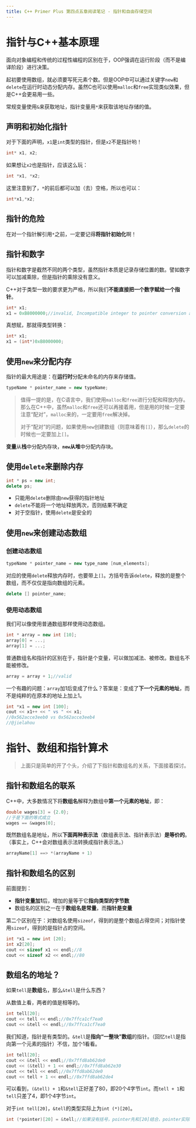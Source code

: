 ```yaml
---
title: C++ Primer Plus 第四点五章阅读笔记 - 指针和自由存储空间
---
```


# 指针与C++基本原理

面向对象编程和传统的过程性编程的区别在于，OOP强调在运行阶段（而不是编译阶段）进行决策。

起初要使用数组，就必须要写死元素个数。但是OOP中可以通过关键字`new`和`delete`在运行时动态分配内存。虽然C也可以使用`malloc`和`free`实现类似效果，但是C++会更易用一些。

常规变量使用`&`来获取地址，指针变量用`*`来获取该地址存储的值。

## 声明和初始化指针

对于下面的声明，`x1`是`int`类型的指针，但是`x2`不是指针哟！

```c++
int* x1, x2;
```

如果想让`x2`也是指针，应该这么玩：

```c++
int *x1, *x2;
```

这里注意到了，`*`的前后都可以加（去）空格，所以也可以：

```c++
int*x1,*x2;
```

## 指针的危险

在对一个指针解引用`*`之前，一定要记得**将指针初始化**啊！

## 指针和数字

指针和数字是截然不同的两个类型，虽然指针本质是记录存储位置的数。譬如数字可以加减乘除，但是指针的乘除没有意义。

C++对于类型一致的要求更为严格，所以我们**不能直接把一个数字赋给一个指针**。

```c++
int* x1;
x1 = 0xB8000000;//invalid, Incompatible integer to pointer conversion assigning to 'int *' from 'unsigned int'
```

真想赋，那就得类型转换：

```c++
int* x1;
x1 = (int*)0xB8000000;
```

## 使用`new`来分配内存

指针的最大用途是：在**运行时**分配未命名的内存来存储值。

```c++
typeName * pointer_name = new typeName;
```

> 值得一提的是，在C语言中，我们使用`malloc`和`free`进行分配和释放内存。那么在C++中，虽然`malloc`和`free`还可以再接着用，但是用的时候一定要注意“配对”，`malloc`来的，一定要用`free`解决掉。
>
> 对于“配对”的问题，如果使用`new`创建数组（则意味着有`[]`），那么`delete`的时候也一定要加上`[]`。

**变量**从**栈**中分配内存块，**`new`**从**堆**中分配内存块。

## 使用`delete`来删除内存

```c++
int * ps = new int;
delete ps;
```

- 只能用`delete`删除由`new`获得的指针地址
- `delete`不能将一个地址释放两次，否则结果不确定
- 对于空指针，使用`delete`是安全的

## 使用`new`来创建动态数组

### 创建动态数组

```c++
typeName * pointer_name = new type_name [num_elements];
```

对应的使用`delete`释放内存时，也要带上`[]`。方括号告诉`delete`，释放的是整个数组，而不仅仅是指向数组的元素。

```c++
delete [] pointer_name;
```

### 使用动态数组

我们可以像使用普通数组那样使用动态数组。

```c++
int * array = new int [10];
array[0] = ...;
array[1] = ...;
```

普通数组名和指针的区别在于，指针是个变量，可以做加减法、被修改。数组名不能被修改。

```c++
array = array + 1;//valid
```

一个有趣的问题：`array`加1后变成了什么？答案是：变成了**下一个元素的地址**，而不是纯粹的在原本的地址上加上1。

```c++
int *x1 = new int [100];
cout << x1++ << " vs " << x1;
//0x562acce3eeb0 vs 0x562acce3eeb4
//@jielahou
```

# 指针、数组和指针算术

> 上面只是简单的开了个头，介绍了下指针和数组名的关系，下面接着探讨。

## 指针和数组名的联系

C++中，大多数情况下将**数组名**解释为数组中**第一个元素的地址**，即：

```c++
double wages[3] = {2.0};
//于是下面的等式成立
wages == &wages[0];
```

既然数组名是地址，所以**下面两种表示法**（数组表示法、指针表示法）**是等价的**。（事实上，C++会对数组表示法转换成指针表示法。）

```c++
arrayName[1] ==> *(arrayName + 1)
```

## 指针和数组名的区别

前面提到：

- **指针变量加1**后，增加的量等于它**指向类型的字节数**
- 数组名的区别之一在于**数组名是常量**，而**指针是变量**

第二个区别在于：对数组名使用`sizeof`，得到的是整个数组占得空间；对指针使用`sizeof`，得到的是指针占的空间。

```c++
int *x1 = new int [20];
int x2[20];
cout << sizeof x1 << endl;//8
cout << sizeof x2 << endl;//80
```

## 数组名的地址？

如果`tell`是**数组**名，那么`&tell`是什么东西？

从数值上看，两者的值是相等的。

```c++
int tell[20];
cout << tell << endl;//0x7ffca1cf7ea0
cout << &tell << endl;//0x7ffca1cf7ea0
```

我们知道，指针是有类型的。`&tell`是**指向“一整块”数组**的指针。（回忆`tell`是指向第一个元素的指针）不信，加个1看看。

```c++
int tell[20];
cout << &tell << endl;//0x7ffd8ab62de0
cout << (&tell) + 1 << endl;//0x7ffd8ab62e30
cout << tell << endl;//0x7ffd8ab62de0
cout << tell + 1 << endl;//0x7ffd8ab62de4
```

可以看到，`(&tell) + 1`和`&tell`正好差了80，即20个4字节`int`。而`tell + 1`和`tell`只差了4，即1个4字节`int`。

对于`int tell[20]`，`&tell`的类型实际上为`int (*)[20]`。

```c++
int (*pointer)[20] = &tell;//如果没有括号，pointer先和[20]结合，pointer实际上变成了存储20个(int *)类型的数组
```

